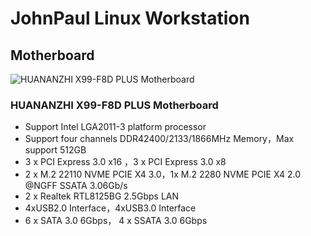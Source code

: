 # JohnPaul Linux Workstation

## Motherboard
![HUANANZHI X99-F8D PLUS Motherboard](https://gitlab.com/randop/notebook/-/raw/main/assets/huananzhi-x99-f8d-plus-motherboard.png "HUANANZHI X99-F8D PLUS Motherboard")

### HUANANZHI X99-F8D PLUS Motherboard
* Support Intel LGA2011-3 platform processor
* Support four channels DDR42400/2133/1866MHz Memory，Max support 512GB
* 3 x PCI Express 3.0 x16 ，3 x PCI Express 3.0 x8
* 2 x M.2 22110 NVME PCIE X4 3.0，1x M.2 2280 NVME PCIE X4 2.0 @NGFF SSATA 3.06Gb/s
* 2 x Realtek RTL8125BG 2.5Gbps LAN
* 4xUSB2.0 Interface，4xUSB3.0 Interface
* 6 x SATA 3.0 6Gbps， 4 x SSATA 3.0 6Gbps
